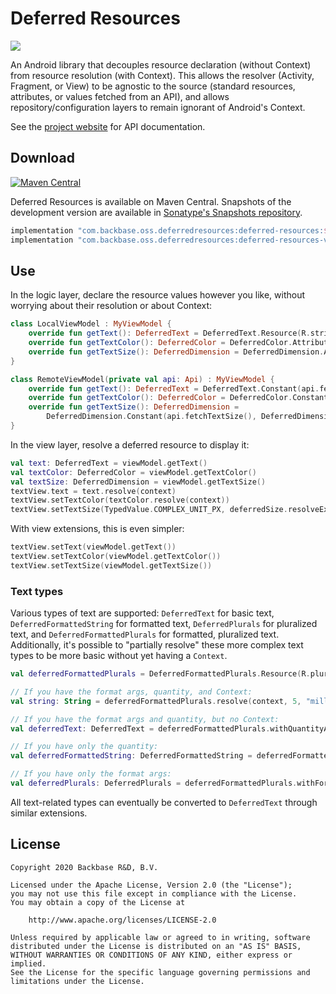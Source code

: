 # Deferred Resources
[![](https://github.com/Backbase/DeferredResources/workflows/CI/badge.svg?branch=main)](https://github.com/Backbase/DeferredResources/actions?query=workflow%3ACI+branch%3Amain)

An Android library that decouples resource declaration (without Context) from resource resolution
(with Context). This allows the resolver (Activity, Fragment, or View) to be agnostic to the source
(standard resources, attributes, or values fetched from an API), and allows repository/configuration
layers to remain ignorant of Android's Context.

See the [project website](https://backbase.github.io/DeferredResources/) for API documentation.

## Download
[![Maven Central](https://maven-badges.herokuapp.com/maven-central/com.backbase.oss.deferredresources/deferred-resources/badge.svg)](https://maven-badges.herokuapp.com/maven-central/com.backbase.oss.deferredresources/deferred-resources)

Deferred Resources is available on Maven Central. Snapshots of the development version are available
in [Sonatype's Snapshots
repository](https://oss.sonatype.org/#view-repositories;snapshots~browsestorage).

```groovy
implementation "com.backbase.oss.deferredresources:deferred-resources:$version"
implementation "com.backbase.oss.deferredresources:deferred-resources-view-extensions:$version"
```

## Use

In the logic layer, declare the resource values however you like, without worrying about their
resolution or about Context:
```kotlin
class LocalViewModel : MyViewModel {
    override fun getText(): DeferredText = DeferredText.Resource(R.string.someText)
    override fun getTextColor(): DeferredColor = DeferredColor.Attribute(R.attr.colorOnBackground)
    override fun getTextSize(): DeferredDimension = DeferredDimension.Attribute(R.attr.bodyTextSize)
}

class RemoteViewModel(private val api: Api) : MyViewModel {
    override fun getText(): DeferredText = DeferredText.Constant(api.fetchText())
    override fun getTextColor(): DeferredColor = DeferredColor.Constant(api.fetchTextColor())
    override fun getTextSize(): DeferredDimension =
        DeferredDimension.Constant(api.fetchTextSize(), DeferredDimension.Constant.Unit.SP)
}
```

In the view layer, resolve a deferred resource to display it:
```kotlin
val text: DeferredText = viewModel.getText()
val textColor: DeferredColor = viewModel.getTextColor()
val textSize: DeferredDimension = viewModel.getTextSize()
textView.text = text.resolve(context)
textView.setTextColor(textColor.resolve(context))
textView.setTextSize(TypedValue.COMPLEX_UNIT_PX, deferredSize.resolveExact(context))
```

With view extensions, this is even simpler:
```kotlin
textView.setText(viewModel.getText())
textView.setTextColor(viewModel.getTextColor())
textView.setTextSize(viewModel.getTextSize())
```

### Text types

Various types of text are supported: `DeferredText` for basic text, `DeferredFormattedString` for
formatted text, `DeferredPlurals` for pluralized text, and `DeferredFormattedPlurals` for formatted,
pluralized text. Additionally, it's possible to "partially resolve" these more complex text types to
be more basic without yet having a `Context`.

```kotlin
val deferredFormattedPlurals = DeferredFormattedPlurals.Resource(R.plurals.formatted_plurals)

// If you have the format args, quantity, and Context:
val string: String = deferredFormattedPlurals.resolve(context, 5, "million")

// If you have the format args and quantity, but no Context:
val deferredText: DeferredText = deferredFormattedPlurals.withQuantityAndFormatArgs(5, "million")

// If you have only the quantity:
val deferredFormattedString: DeferredFormattedString = deferredFormattedPlurals.withQuantity(5)

// If you have only the format args:
val deferredPlurals: DeferredPlurals = deferredFormattedPlurals.withFormatArgs("million")
```

All text-related types can eventually be converted to `DeferredText` through similar extensions.

## License
```
Copyright 2020 Backbase R&D, B.V.

Licensed under the Apache License, Version 2.0 (the "License");
you may not use this file except in compliance with the License.
You may obtain a copy of the License at

    http://www.apache.org/licenses/LICENSE-2.0

Unless required by applicable law or agreed to in writing, software
distributed under the License is distributed on an "AS IS" BASIS,
WITHOUT WARRANTIES OR CONDITIONS OF ANY KIND, either express or implied.
See the License for the specific language governing permissions and
limitations under the License.
```
